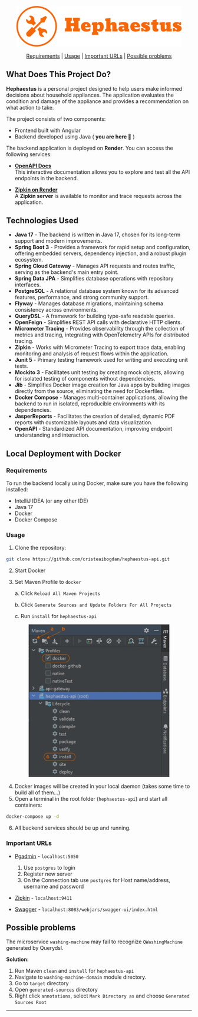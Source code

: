 <div align="center">
   <img width="450" src="assets/hephaestus-logo.png" >
</div>

<div align="center">

   [Requirements](#requirements) | 
   [Usage](#usage) | 
   [Important URLs](#important-urls) |
   [Possible problems](#possible-problems)

</div>

## What Does This Project Do?
**Hephaestus** is a personal project designed to help users make informed decisions about household appliances. The application evaluates the condition and damage of the appliance and provides a recommendation on what action to take.

The project consists of two components:
- Frontend built with Angular 
- Backend developed using Java ( **you are here 📍** )

The backend application is deployed on **Render**. You can access the following services:

- **[OpenAPI Docs](https://api-gateway-8rxu.onrender.com/webjars/swagger-ui/index.html)**  
  This interactive documentation allows you to explore and test all the API endpoints in the backend.

- **[Zipkin on Render](https://zipkin-f3xe.onrender.com/zipkin/)**  
  A **Zipkin server** is available to monitor and trace requests across the application.

## Technologies Used
* **Java 17** - The backend is written in Java 17, chosen for its long-term support and modern improvements.
* **Spring Boot 3** - Provides a framework for rapid setup and configuration, offering embedded servers, dependency injection, and a robust plugin ecosystem.
* **Spring Cloud Gateway** - Manages API requests and routes traffic, serving as the backend's main entry point.
* **Spring Data JPA** - Simplifies database operations with repository interfaces.
* **PostgreSQL** - A relational database system known for its advanced features, performance, and strong community support.
* **Flyway** - Manages database migrations, maintaining schema consistency across environments.
* **QueryDSL** - A framework for building type-safe readable queries.
* **OpenFeign** - Simplifies REST API calls with declarative HTTP clients.
* **Micrometer Tracing** - Provides observability through the collection of metrics and tracing, integrating with OpenTelemetry APIs for distributed tracing.
* **Zipkin** - Works with Micrometer Tracing to export trace data, enabling monitoring and analysis of request flows within the application.
* **Junit 5** - Primary testing framework used for writing and executing unit tests.
* **Mockito 3** - Facilitates unit testing by creating mock objects, allowing for isolated testing of components without dependencies.
* **Jib** - Simplifies Docker image creation for Java apps by building images directly from the source, eliminating the need for Dockerfiles.
* **Docker Compose** - Manages multi-container applications, allowing the backend to run in isolated, reproducible environments with its dependencies.
* **JasperReports** - Facilitates the creation of detailed, dynamic PDF reports with customizable layouts and data visualization.
* **OpenAPI** - Standardized API documentation, improving endpoint understanding and interaction.

## Local Deployment with Docker
### Requirements
To run the backend locally using Docker, make sure you have the following installed:
* IntelliJ IDEA (or any other IDE)
* Java 17
* Docker
* Docker Compose

### Usage
1. Clone the repository:
```bash
git clone https://github.com/cristeaibogdan/hephaestus-api.git
```
2. Start Docker
3. Set Maven Profile to `docker` 

   a. Click  `Reload All Maven Projects` 

   b. Click `Generate Sources and Update Folders For All Projects`

   c. Run `install` for `hephaestus-api`
<p align="center">
   <img src="assets/maven-profile.jpg">
</p>

4. Docker images will be created in your local daemon (takes some time to build all of them...)
5. Open a terminal in the root folder (`hephaestus-api`) and start all containers:
```bash
docker-compose up -d
```
6. All backend services should be up and running.

### Important URLs
- [Pgadmin](http://localhost:5050) - `localhost:5050`
  1. Use `postgres` to login
  2. Register new server
  3. On the Connection tab use `postgres` for Host name/address, username and password

- [Zipkin](http://localhost:9411) - `localhost:9411`
- [Swagger](http://localhost:8083/webjars/swagger-ui/index.html) - `localhost:8083/webjars/swagger-ui/index.html`

## Possible problems
The microservice `washing-machine` may fail to recognize `QWashingMachine` generated by Querydsl.

**Solution:**

   1. Run Maven `clean` and `install` for `hephaestus-api`
   2. Navigate to `washing-machine-domain` module directory.
   3. Go to `target` directory
   4. Open `generated-sources` directory
   5. Right click `annotations`, select `Mark Directory as` and choose `Generated Sources Root`

***